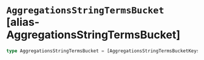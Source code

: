 # `AggregationsStringTermsBucket` [alias-AggregationsStringTermsBucket]
```typescript
type AggregationsStringTermsBucket = [AggregationsStringTermsBucketKeys](./AggregationsStringTermsBucketKeys.md) & { [property: string]: [AggregationsAggregate](./AggregationsAggregate.md) | [FieldValue](./FieldValue.md) | [long](./long.md);};
```
